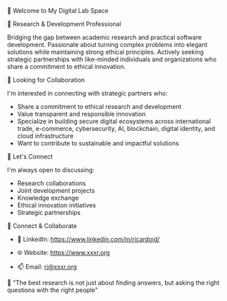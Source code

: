 🌟 Welcome to My Digital Lab Space



🔬 Research & Development Professional

Bridging the gap between academic research and practical software development. Passionate about turning complex problems into elegant solutions while maintaining strong ethical principles. Actively seeking strategic partnerships with like-minded individuals and organizations who share a commitment to ethical innovation.


🤝 Looking for Collaboration

I'm interested in connecting with strategic partners who:
- Share a commitment to ethical research and development
- Value transparent and responsible innovation
- Specialize in building secure digital ecosystems across international trade, e-commerce, cybersecurity, AI, blockchain, digital identity, and cloud infrastructure
- Want to contribute to sustainable and impactful solutions


💬 Let's Connect

I'm always open to discussing:
- Research collaborations
- Joint development projects
- Knowledge exchange
- Ethical innovation initiatives
- Strategic partnerships


🤝 Connect & Collaborate

- 🔗 LinkedIn: https://www.linkedin.com/in/ricardoid/

- 🌐 Website: https://www.xxxr.org

- 📫 Email: ri@xxxr.org


🎯 "The best research is not just about finding answers, but asking the right questions with the right people"
